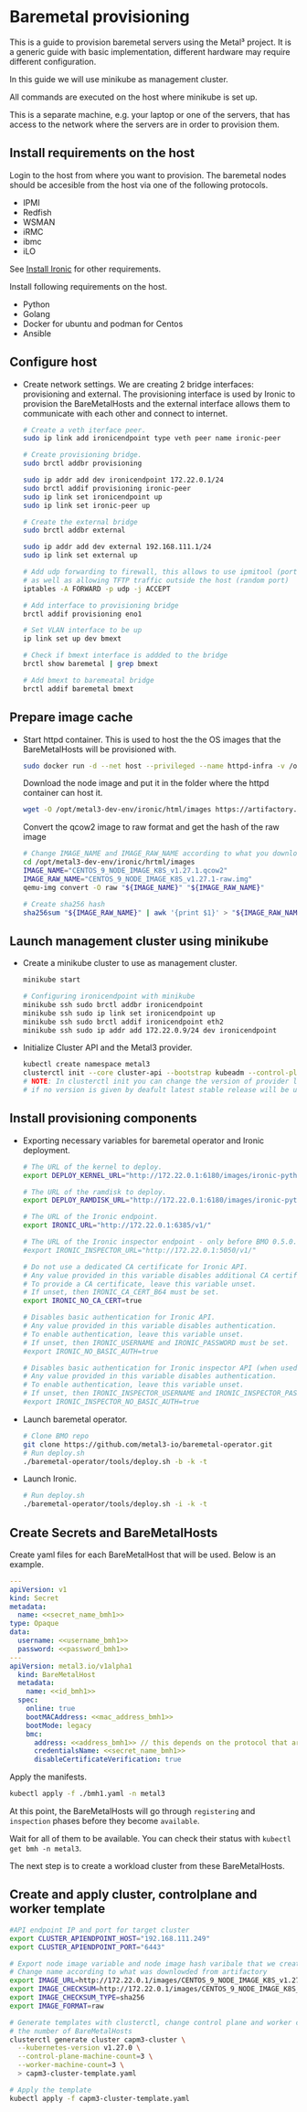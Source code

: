 # Baremetal provisioning

This is a guide to provision baremetal servers using the Metal³ project. It is a generic guide with basic implementation, different hardware may require different configuration.

In this guide we will use minikube as management cluster.

All commands are executed on the host where minikube is set up.

This is a separate machine, e.g. your laptop or one of the servers, that has access to the network where the servers are in order to provision them.

## Install requirements on the host

Login to the host from where you want to provision. The baremetal nodes should be accesible from the host via one of the following protocols.

- IPMI
- Redfish
- WSMAN
- iRMC
- ibmc
- iLO

See [Install Ironic](../ironic/ironic_installation.md) for other requirements.

Install following requirements on the host.

- Python
- Golang
- Docker for ubuntu and podman for Centos
- Ansible

## Configure host

- Create network settings. We are creating 2 bridge interfaces:
  provisioning and external. The provisioning interface is used by
  Ironic to provision the BareMetalHosts and the external interface
  allows them to communicate with each other and connect to internet.

  ```bash
  # Create a veth iterface peer.
  sudo ip link add ironicendpoint type veth peer name ironic-peer

  # Create provisioning bridge.
  sudo brctl addbr provisioning

  sudo ip addr add dev ironicendpoint 172.22.0.1/24
  sudo brctl addif provisioning ironic-peer
  sudo ip link set ironicendpoint up
  sudo ip link set ironic-peer up

  # Create the external bridge
  sudo brctl addbr external

  sudo ip addr add dev external 192.168.111.1/24
  sudo ip link set external up

  # Add udp forwarding to firewall, this allows to use ipmitool (port 623)
  # as well as allowing TFTP traffic outside the host (random port)
  iptables -A FORWARD -p udp -j ACCEPT

  # Add interface to provisioning bridge
  brctl addif provisioning eno1

  # Set VLAN interface to be up
  ip link set up dev bmext

  # Check if bmext interface is addded to the bridge
  brctl show baremetal | grep bmext

  # Add bmext to baremeatal bridge
  brctl addif baremetal bmext
  ```

## Prepare image cache

- Start httpd container. This is used to host the the OS images that the BareMetalHosts will be provisioned with.

  ```bash
  sudo docker run -d --net host --privileged --name httpd-infra -v /opt/metal3-dev-env/ironic:/shared --entrypoint /bin/runhttpd --env
  ```

  Download the node image and put it in the folder where the httpd container can host it.

  ```bash
  wget -O /opt/metal3-dev-env/ironic/html/images https://artifactory.nordix.org/artifactory/metal3/images/k8s_v1.27.1
  ```

  Convert the qcow2 image to raw format and get the hash of the raw image

   ```bash
  # Change IMAGE_NAME and IMAGE_RAW_NAME according to what you download from artifactory
  cd /opt/metal3-dev-env/ironic/hrtml/images
  IMAGE_NAME="CENTOS_9_NODE_IMAGE_K8S_v1.27.1.qcow2"
  IMAGE_RAW_NAME="CENTOS_9_NODE_IMAGE_K8S_v1.27.1-raw.img"
  qemu-img convert -O raw "${IMAGE_NAME}" "${IMAGE_RAW_NAME}"

  # Create sha256 hash
  sha256sum "${IMAGE_RAW_NAME}" | awk '{print $1}' > "${IMAGE_RAW_NAME}.sha256sum"
  ```

## Launch management cluster using minikube

- Create a minikube cluster to use as management cluster.

  ```bash
  minikube start

  # Configuring ironicendpoint with minikube
  minikube ssh sudo brctl addbr ironicendpoint
  minikube ssh sudo ip link set ironicendpoint up
  minikube ssh sudo brctl addif ironicendpoint eth2
  minikube ssh sudo ip addr add 172.22.0.9/24 dev ironicendpoint
  ```

- Initialize Cluster API and the Metal3 provider.

  ```bash
  kubectl create namespace metal3
  clusterctl init --core cluster-api --bootstrap kubeadm --control-plane kubeadm --infrastructure metal3
  # NOTE: In clusterctl init you can change the version of provider like this 'cluster-api{{#releasetag owner:"kubernetes-sigs" repo:"cluster-api"}}',
  # if no version is given by deafult latest stable release will be used.
  ```

## Install provisioning components

- Exporting necessary variables for baremetal operator and Ironic deployment.

  ```bash
  # The URL of the kernel to deploy.
  export DEPLOY_KERNEL_URL="http://172.22.0.1:6180/images/ironic-python-agent.kernel"

  # The URL of the ramdisk to deploy.
  export DEPLOY_RAMDISK_URL="http://172.22.0.1:6180/images/ironic-python-agent.initramfs"

  # The URL of the Ironic endpoint.
  export IRONIC_URL="http://172.22.0.1:6385/v1/"

  # The URL of the Ironic inspector endpoint - only before BMO 0.5.0.
  #export IRONIC_INSPECTOR_URL="http://172.22.0.1:5050/v1/"

  # Do not use a dedicated CA certificate for Ironic API.
  # Any value provided in this variable disables additional CA certificate validation.
  # To provide a CA certificate, leave this variable unset.
  # If unset, then IRONIC_CA_CERT_B64 must be set.
  export IRONIC_NO_CA_CERT=true

  # Disables basic authentication for Ironic API.
  # Any value provided in this variable disables authentication.
  # To enable authentication, leave this variable unset.
  # If unset, then IRONIC_USERNAME and IRONIC_PASSWORD must be set.
  #export IRONIC_NO_BASIC_AUTH=true

  # Disables basic authentication for Ironic inspector API (when used).
  # Any value provided in this variable disables authentication.
  # To enable authentication, leave this variable unset.
  # If unset, then IRONIC_INSPECTOR_USERNAME and IRONIC_INSPECTOR_PASSWORD must be set.
  #export IRONIC_INSPECTOR_NO_BASIC_AUTH=true
  ```

- Launch baremetal operator.

  ```bash
  # Clone BMO repo
  git clone https://github.com/metal3-io/baremetal-operator.git
  # Run deploy.sh
  ./baremetal-operator/tools/deploy.sh -b -k -t
  ```

- Launch Ironic.

  ```bash
  # Run deploy.sh
  ./baremetal-operator/tools/deploy.sh -i -k -t
  ```

## Create Secrets and BareMetalHosts

  Create yaml files for each BareMetalHost that will be used. Below is an example.

  ```yaml
  ---
  apiVersion: v1
  kind: Secret
  metadata:
    name: <<secret_name_bmh1>>
  type: Opaque
  data:
    username: <<username_bmh1>>
    password: <<password_bmh1>>
  ---
  apiVersion: metal3.io/v1alpha1
    kind: BareMetalHost
    metadata:
      name: <<id_bmh1>>
    spec:
      online: true
      bootMACAddress: <<mac_address_bmh1>>
      bootMode: legacy
      bmc:
        address: <<address_bmh1>> // this depends on the protocol that are mentioned above, they depend on hardware vendor
        credentialsName: <<secret_name_bmh1>>
        disableCertificateVerification: true
  ```

  Apply the manifests.

  ```bash
  kubectl apply -f ./bmh1.yaml -n metal3
  ```

  At this point, the BareMetalHosts will go through `registering` and `inspection` phases before they become `available`.

  Wait for all of them to be available. You can check their status with `kubectl get bmh -n metal3`.

  The next step is to create a workload cluster from these BareMetalHosts.

## Create and apply cluster, controlplane and worker template

  ```bash
  #API endpoint IP and port for target cluster
  export CLUSTER_APIENDPOINT_HOST="192.168.111.249"
  export CLUSTER_APIENDPOINT_PORT="6443"

  # Export node image variable and node image hash varibale that we created before.
  # Change name according to what was downlowded from artifactory
  export IMAGE_URL=http://172.22.0.1/images/CENTOS_9_NODE_IMAGE_K8S_v1.27.1-raw.img
  export IMAGE_CHECKSUM=http://172.22.0.1/images/CENTOS_9_NODE_IMAGE_K8S_v1.27.1-raw.img.sha256sum
  export IMAGE_CHECKSUM_TYPE=sha256
  export IMAGE_FORMAT=raw

  # Generate templates with clusterctl, change control plane and worker count according to
  # the number of BareMetalHosts
  clusterctl generate cluster capm3-cluster \
    --kubernetes-version v1.27.0 \
    --control-plane-machine-count=3 \
    --worker-machine-count=3 \
    > capm3-cluster-template.yaml

  # Apply the template
  kubectl apply -f capm3-cluster-template.yaml
  ```
